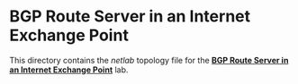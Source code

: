 # BGP Route Server in an Internet Exchange Point

This directory contains the *netlab* topology file for the
**[BGP Route Server in an Internet Exchange Point](https://bgplabs.net/session/5-routeserver/)** lab.

